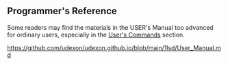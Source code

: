 ## Programmer's Reference

Some readers may find the materials in the USER's Manual too advanced for ordinary users, especially in the <a href="https://github.com/udexon/udexon.github.io/blob/main/1lsd/User_Manual.md#-users-commands-">User's Commands</a> section.

https://github.com/udexon/udexon.github.io/blob/main/1lsd/User_Manual.md


